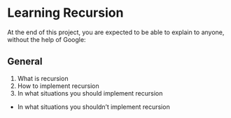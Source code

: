 # **Learning Recursion**

At the end of this project, you are expected to be able to explain to anyone, without the help of Google:

## General

1. What is recursion
1. How to implement recursion
1. In what situations you should implement recursion
* In what situations you shouldn’t implement recursion
